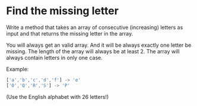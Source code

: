 # Find the missing letter

Write a method that takes an array of consecutive (increasing) letters as input and that returns the missing letter in the array.

You will always get an valid array. And it will be always exactly one letter be missing. The length of the array will always be at least 2.
The array will always contain letters in only one case.

Example:
```javascript
['a','b','c','d','f'] -> 'e'
['O','Q','R','S'] -> 'P'
```
(Use the English alphabet with 26 letters!)